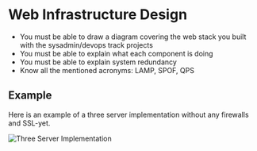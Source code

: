 # Web Infrastructure Design
- You must be able to draw a diagram covering the web stack you built with the sysadmin/devops track projects  
- You must be able to explain what each component is doing  
- You must be able to explain system redundancy  
- Know all the mentioned acronyms: LAMP, SPOF, QPS  

## Example
Here is an example of a three server implementation without any firewalls and SSL-yet.  

![Three Server Implementation](https://i.imgur.com/KLsY99u.png)
